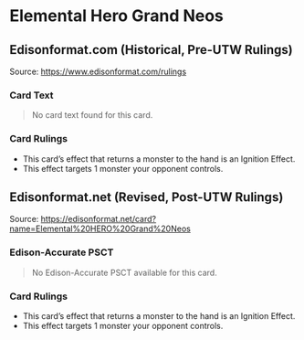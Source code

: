 # Elemental Hero Grand Neos

## Edisonformat.com (Historical, Pre-UTW Rulings)

Source: https://www.edisonformat.com/rulings

### Card Text

> No card text found for this card.

### Card Rulings

*   This card’s effect that returns a monster to the hand is an Ignition Effect.
*   This effect targets 1 monster your opponent controls.

## Edisonformat.net (Revised, Post-UTW Rulings)

Source: https://edisonformat.net/card?name=Elemental%20HERO%20Grand%20Neos

### Edison-Accurate PSCT

> No Edison-Accurate PSCT available for this card.

### Card Rulings

*   This card’s effect that returns a monster to the hand is an Ignition Effect.
*   This effect targets 1 monster your opponent controls.
            
